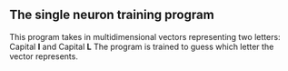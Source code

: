 ## The single neuron training program

This program takes in multidimensional vectors representing two letters: Capital **I** and Capital **L**
The program is trained to guess which letter the vector represents.
